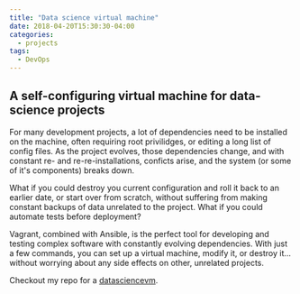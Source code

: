 ```yaml
---
title: "Data science virtual machine"
date: 2018-04-20T15:30:30-04:00
categories:
  - projects
tags:
  - DevOps
---
```


## A self-configuring virtual machine for data-science projects

For many development projects, a lot of dependencies need to be installed on the machine, often requiring root privilidges, or editing a long list of config files. As the project evolves, those dependencies change, and with constant re- and re-re-installations, conficts arise, and the system (or some of it's components) breaks down.

What if you could destroy you current configuration and roll it back to an earlier date, or start over from scratch, without suffering from making constant backups of data unrelated to the project. What if you could automate tests before deployment?

Vagrant, combined with Ansible, is the perfect tool for developing and testing complex software with constantly evolving dependencies. With just a few commands, you can set up a virtual machine, modify it, or destroy it... without worrying about any side effects on other, unrelated projects.

Checkout my repo for a [datasciencevm](https://github.com/theonlyid/datasciencevm).